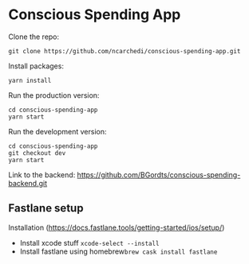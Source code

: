 # Conscious Spending App

Clone the repo:

```
git clone https://github.com/ncarchedi/conscious-spending-app.git
```

Install packages:

```
yarn install
```

Run the production version:

```
cd conscious-spending-app
yarn start
```

Run the development version:

```
cd conscious-spending-app
git checkout dev
yarn start
```

Link to the backend: https://github.com/BGordts/conscious-spending-backend.git

## Fastlane setup

Installation (https://docs.fastlane.tools/getting-started/ios/setup/)
- Install xcode stuff `xcode-select --install`
- Install fastlane using homebrew`brew cask install fastlane`